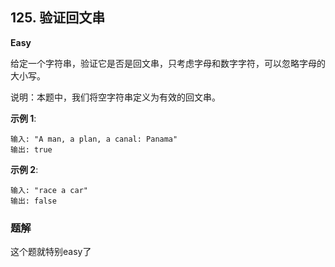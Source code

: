 ## 125. 验证回文串
**Easy**

给定一个字符串，验证它是否是回文串，只考虑字母和数字字符，可以忽略字母的大小写。

说明：本题中，我们将空字符串定义为有效的回文串。

**示例 1**:
```
输入: "A man, a plan, a canal: Panama"
输出: true
```
**示例 2**:
```
输入: "race a car"
输出: false
```

### 题解
这个题就特别easy了